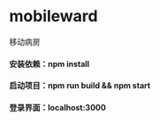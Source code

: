 # mobileward
移动病房
#### 安装依赖：npm install 
#### 启动项目：npm run build && npm start 
#### 登录界面：localhost:3000